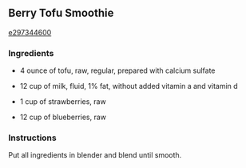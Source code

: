 ## Berry Tofu Smoothie

[e297344600](http://www.food.com/recipe/berry-tofu-smoothie-53186)

### Ingredients

 - 4 ounce of tofu, raw, regular, prepared with calcium sulfate

 - 12 cup of milk, fluid, 1% fat, without added vitamin a and vitamin d

 - 1 cup of strawberries, raw

 - 12 cup of blueberries, raw

### Instructions

Put all ingredients in blender and blend until smooth.